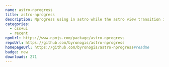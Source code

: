 ```yaml
---
name: astro-nprogress
title: astro-nprogress
description: Nprogress using in astro while the astro view transition is enabled.
categories:
  - css+ui
  - recent
npmUrl: https://www.npmjs.com/package/astro-nprogress
repoUrl: https://github.com/byronogis/astro-nprogress
homepageUrl: https://github.com/byronogis/astro-nprogress#readme
badge: new
downloads: 271
---
```

